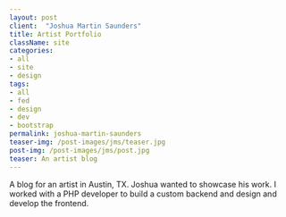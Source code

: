```yaml
---
layout: post
client:  "Joshua Martin Saunders"
title: Artist Portfolio
className: site
categories: 
- all
- site
- design
tags:
- all
- fed
- design
- dev
- bootstrap
permalink: joshua-martin-saunders
teaser-img: /post-images/jms/teaser.jpg
post-img: /post-images/jms/post.jpg
teaser: An artist blog 
---
```

A blog for an artist in Austin, TX. Joshua wanted to showcase his work. I worked with a PHP developer to build a custom backend and design and develop the frontend. 
